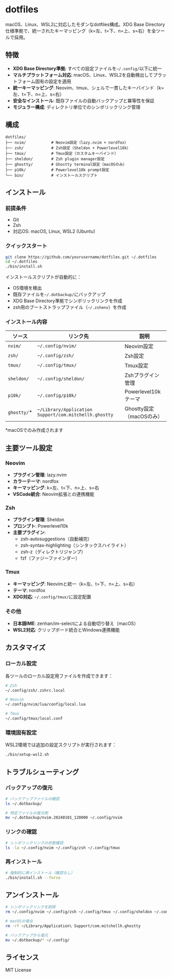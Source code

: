 # dotfiles

macOS、Linux、WSL2に対応したモダンなdotfiles構成。XDG Base Directory仕様準拠で、統一されたキーマッピング（k=左、t=下、n=上、s=右）を全ツールで採用。

## 特徴

- **XDG Base Directory準拠**: すべての設定ファイルを`~/.config/`以下に統一
- **マルチプラットフォーム対応**: macOS、Linux、WSL2を自動検出してプラットフォーム固有の設定を適用
- **統一キーマッピング**: Neovim、tmux、シェルで一貫したキーバインド（k=左、t=下、n=上、s=右）
- **安全なインストール**: 既存ファイルの自動バックアップと冪等性を保証
- **モジュラー構成**: ディレクトリ単位でのシンボリックリンク管理

## 構成

```
dotfiles/
├── nvim/           # Neovim設定（lazy.nvim + nordfox）
├── zsh/            # Zsh設定（Sheldon + Powerlevel10k）
├── tmux/           # Tmux設定（カスタムキーバインド）
├── sheldon/        # Zsh plugin manager設定
├── ghostty/        # Ghostty terminal設定（macOSのみ）
├── p10k/           # Powerlevel10k prompt設定
└── bin/            # インストールスクリプト
```

## インストール

### 前提条件

- Git
- Zsh
- 対応OS: macOS, Linux, WSL2 (Ubuntu)

### クイックスタート

```bash
git clone https://github.com/yourusername/dotfiles.git ~/.dotfiles
cd ~/.dotfiles
./bin/install.sh
```

インストールスクリプトが自動的に：
- OS環境を検出
- 既存ファイルを`~/.dotbackup/`にバックアップ
- XDG Base Directory準拠でシンボリックリンクを作成
- zsh用のブートストラップファイル（`~/.zshenv`）を作成

### インストール内容

| ソース | リンク先 | 説明 |
|--------|----------|------|
| `nvim/` | `~/.config/nvim/` | Neovim設定 |
| `zsh/` | `~/.config/zsh/` | Zsh設定 |
| `tmux/` | `~/.config/tmux/` | Tmux設定 |
| `sheldon/` | `~/.config/sheldon/` | Zshプラグイン管理 |
| `p10k/` | `~/.config/p10k/` | Powerlevel10kテーマ |
| `ghostty/`* | `~/Library/Application Support/com.mitchellh.ghostty` | Ghostty設定（macOSのみ） |

*macOSでのみ作成されます

## 主要ツール設定

### Neovim
- **プラグイン管理**: lazy.nvim
- **カラーテーマ**: nordfox
- **キーマッピング**: k=左、t=下、n=上、s=右
- **VSCode統合**: Neovim拡張との連携機能

### Zsh
- **プラグイン管理**: Sheldon
- **プロンプト**: Powerlevel10k
- **主要プラグイン**: 
  - zsh-autosuggestions（自動補完）
  - zsh-syntax-highlighting（シンタックスハイライト）
  - zsh-z（ディレクトリジャンプ）
  - fzf（ファジーファインダー）

### Tmux
- **キーマッピング**: Neovimと統一（k=左、t=下、n=上、s=右）
- **テーマ**: nordfox
- **XDG対応**: `~/.config/tmux/`に設定配置

### その他
- **日本語IME**: zenhan/im-selectによる自動切り替え（macOS）
- **WSL2対応**: クリップボード統合とWindows連携機能

## カスタマイズ

### ローカル設定
各ツールのローカル設定用ファイルを作成できます：

```bash
# Zsh
~/.config/zsh/.zshrc.local

# Neovim  
~/.config/nvim/lua/config/local.lua

# Tmux
~/.config/tmux/local.conf
```

### 環境固有設定
WSL2環境では追加の設定スクリプトが実行されます：
```bash
./bin/setup-wsl2.sh
```

## トラブルシューティング

### バックアップの復元
```bash
# バックアップファイルの確認
ls ~/.dotbackup/

# 特定ファイルの復元例
mv ~/.dotbackup/nvim.20240101_120000 ~/.config/nvim
```

### リンクの確認
```bash
# シンボリックリンクの状態確認
ls -la ~/.config/nvim ~/.config/zsh ~/.config/tmux
```

### 再インストール
```bash
# 強制的に再インストール（確認なし）
./bin/install.sh --force
```

## アンインストール

```bash
# シンボリックリンクを削除
rm ~/.config/nvim ~/.config/zsh ~/.config/tmux ~/.config/sheldon ~/.config/p10k

# macOSの場合
rm -rf ~/Library/Application\ Support/com.mitchellh.ghostty

# バックアップから復元
mv ~/.dotbackup/* ~/.config/
```

## ライセンス

MIT License

